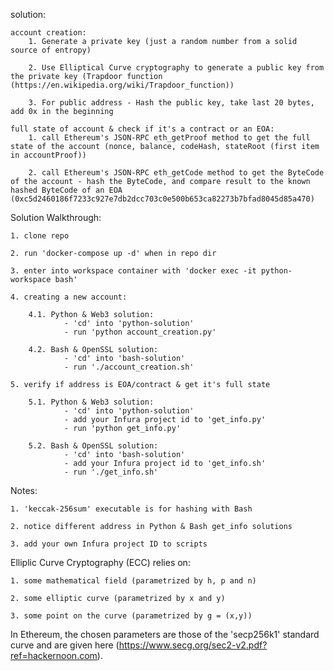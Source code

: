 solution:

    account creation:
        1. Generate a private key (just a random number from a solid source of entropy)

        2. Use Elliptical Curve cryptography to generate a public key from the private key (Trapdoor function (https://en.wikipedia.org/wiki/Trapdoor_function))

        3. For public address - Hash the public key, take last 20 bytes, add 0x in the beginning
    
    full state of account & check if it's a contract or an EOA:
        1. call Ethereum's JSON-RPC eth_getProof method to get the full state of the account (nonce, balance, codeHash, stateRoot (first item in accountProof))

        2. call Ethereum's JSON-RPC eth_getCode method to get the ByteCode of the account - hash the ByteCode, and compare result to the known hashed ByteCode of an EOA (0xc5d2460186f7233c927e7db2dcc703c0e500b653ca82273b7bfad8045d85a470)

Solution Walkthrough:

    1. clone repo

    2. run 'docker-compose up -d' when in repo dir

    3. enter into workspace container with 'docker exec -it python-workspace bash'

    4. creating a new account:

        4.1. Python & Web3 solution:
                - 'cd' into 'python-solution'
                - run 'python account_creation.py' 

        4.2. Bash & OpenSSL solution:
                - 'cd' into 'bash-solution'
                - run './account_creation.sh'

    5. verify if address is EOA/contract & get it's full state

        5.1. Python & Web3 solution:
                - 'cd' into 'python-solution'
                - add your Infura project id to 'get_info.py'
                - run 'python get_info.py'

        5.2. Bash & OpenSSL solution:
                - 'cd' into 'bash-solution'
                - add your Infura project id to 'get_info.sh'
                - run './get_info.sh'



Notes:

    1. 'keccak-256sum' executable is for hashing with Bash
    
    2. notice different address in Python & Bash get_info solutions
    
    3. add your own Infura project ID to scripts



Elliplic Curve Cryptography (ECC) relies on:
    
    1. some mathematical field (parametrized by h, p and n)
    
    2. some elliptic curve (parametrized by x and y)
    
    3. some point on the curve (parametrized by g = (x,y)) 


In Ethereum, the chosen parameters are those of the 'secp256k1' standard curve and are given here (https://www.secg.org/sec2-v2.pdf?ref=hackernoon.com).
